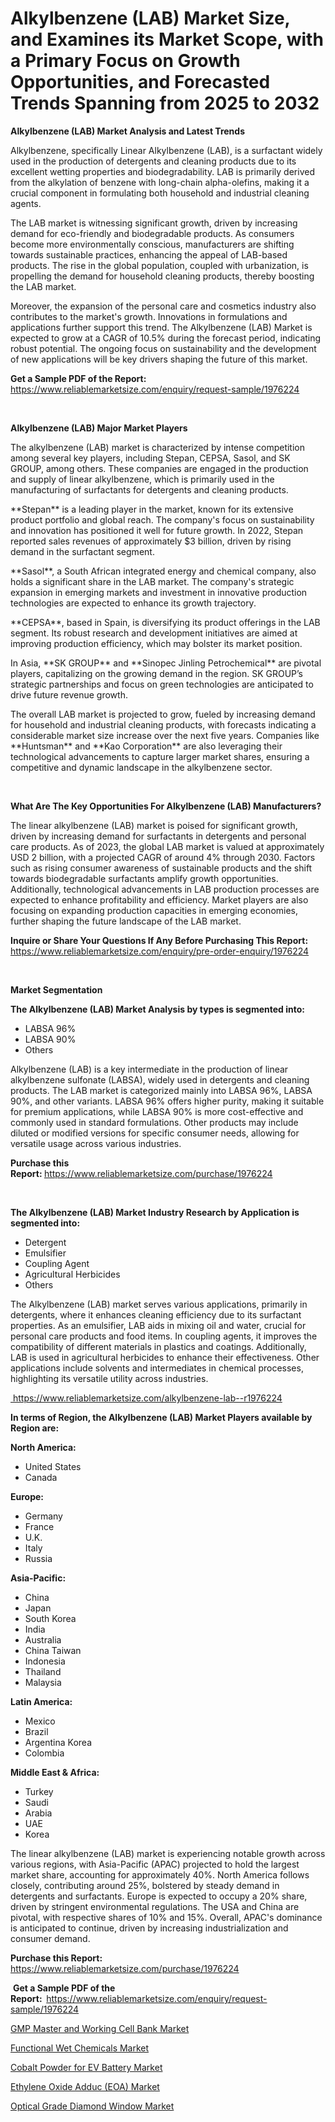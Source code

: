 <p><h1>Alkylbenzene (LAB) Market Size, and Examines its Market Scope, with a Primary Focus on Growth Opportunities, and Forecasted Trends Spanning from 2025 to 2032</h1></p><p><strong>Alkylbenzene (LAB) Market Analysis and Latest Trends</strong></p>
<p><p>Alkylbenzene, specifically Linear Alkylbenzene (LAB), is a surfactant widely used in the production of detergents and cleaning products due to its excellent wetting properties and biodegradability. LAB is primarily derived from the alkylation of benzene with long-chain alpha-olefins, making it a crucial component in formulating both household and industrial cleaning agents.</p><p>The LAB market is witnessing significant growth, driven by increasing demand for eco-friendly and biodegradable products. As consumers become more environmentally conscious, manufacturers are shifting towards sustainable practices, enhancing the appeal of LAB-based products. The rise in the global population, coupled with urbanization, is propelling the demand for household cleaning products, thereby boosting the LAB market.</p><p>Moreover, the expansion of the personal care and cosmetics industry also contributes to the market's growth. Innovations in formulations and applications further support this trend. The Alkylbenzene (LAB) Market is expected to grow at a CAGR of 10.5% during the forecast period, indicating robust potential. The ongoing focus on sustainability and the development of new applications will be key drivers shaping the future of this market.</p></p>
<p><strong>Get a Sample PDF of the Report:&nbsp;</strong> <a href="https://www.reliablemarketsize.com/enquiry/request-sample/1976224?utm_campaign=1998&utm_medium=2&utm_source=Github&utm_content=ia&utm_term=03042025&utm_id=alkylbenzene-lab">https://www.reliablemarketsize.com/enquiry/request-sample/1976224</a></p>
<p>&nbsp;</p>
<p><strong>Alkylbenzene (LAB) Major Market Players</strong></p>
<p><p>The alkylbenzene (LAB) market is characterized by intense competition among several key players, including Stepan, CEPSA, Sasol, and SK GROUP, among others. These companies are engaged in the production and supply of linear alkylbenzene, which is primarily used in the manufacturing of surfactants for detergents and cleaning products.</p><p>**Stepan** is a leading player in the market, known for its extensive product portfolio and global reach. The company's focus on sustainability and innovation has positioned it well for future growth. In 2022, Stepan reported sales revenues of approximately $3 billion, driven by rising demand in the surfactant segment.</p><p>**Sasol**, a South African integrated energy and chemical company, also holds a significant share in the LAB market. The company's strategic expansion in emerging markets and investment in innovative production technologies are expected to enhance its growth trajectory. </p><p>**CEPSA**, based in Spain, is diversifying its product offerings in the LAB segment. Its robust research and development initiatives are aimed at improving production efficiency, which may bolster its market position. </p><p>In Asia, **SK GROUP** and **Sinopec Jinling Petrochemical** are pivotal players, capitalizing on the growing demand in the region. SK GROUP’s strategic partnerships and focus on green technologies are anticipated to drive future revenue growth.</p><p>The overall LAB market is projected to grow, fueled by increasing demand for household and industrial cleaning products, with forecasts indicating a considerable market size increase over the next five years. Companies like **Huntsman** and **Kao Corporation** are also leveraging their technological advancements to capture larger market shares, ensuring a competitive and dynamic landscape in the alkylbenzene sector.</p></p>
<p>&nbsp;</p>
<p><strong>What Are The Key Opportunities For Alkylbenzene (LAB) Manufacturers?</strong></p>
<p><p>The linear alkylbenzene (LAB) market is poised for significant growth, driven by increasing demand for surfactants in detergents and personal care products. As of 2023, the global LAB market is valued at approximately USD 2 billion, with a projected CAGR of around 4% through 2030. Factors such as rising consumer awareness of sustainable products and the shift towards biodegradable surfactants amplify growth opportunities. Additionally, technological advancements in LAB production processes are expected to enhance profitability and efficiency. Market players are also focusing on expanding production capacities in emerging economies, further shaping the future landscape of the LAB market.</p></p>
<p><strong>Inquire or Share Your Questions If Any Before Purchasing This Report:</strong> <a href="https://www.reliablemarketsize.com/enquiry/pre-order-enquiry/1976224?utm_campaign=1998&utm_medium=2&utm_source=Github&utm_content=ia&utm_term=03042025&utm_id=alkylbenzene-lab">https://www.reliablemarketsize.com/enquiry/pre-order-enquiry/1976224</a></p>
<p>&nbsp;</p>
<p><strong>Market Segmentation</strong></p>
<p><strong>The Alkylbenzene (LAB) Market Analysis by types is segmented into:</strong></p>
<p><ul><li>LABSA 96%</li><li>LABSA 90%</li><li>Others</li></ul></p>
<p><p>Alkylbenzene (LAB) is a key intermediate in the production of linear alkylbenzene sulfonate (LABSA), widely used in detergents and cleaning products. The LAB market is categorized mainly into LABSA 96%, LABSA 90%, and other variants. LABSA 96% offers higher purity, making it suitable for premium applications, while LABSA 90% is more cost-effective and commonly used in standard formulations. Other products may include diluted or modified versions for specific consumer needs, allowing for versatile usage across various industries.</p></p>
<p><strong>Purchase this Report:&nbsp;</strong><a href="https://www.reliablemarketsize.com/purchase/1976224?utm_campaign=1998&utm_medium=2&utm_source=Github&utm_content=ia&utm_term=03042025&utm_id=alkylbenzene-lab">https://www.reliablemarketsize.com/purchase/1976224</a></p>
<p>&nbsp;</p>
<p><strong>The Alkylbenzene (LAB) Market Industry Research by Application is segmented into:</strong></p>
<p><ul><li>Detergent</li><li>Emulsifier</li><li>Coupling Agent</li><li>Agricultural Herbicides</li><li>Others</li></ul></p>
<p><p>The Alkylbenzene (LAB) market serves various applications, primarily in detergents, where it enhances cleaning efficiency due to its surfactant properties. As an emulsifier, LAB aids in mixing oil and water, crucial for personal care products and food items. In coupling agents, it improves the compatibility of different materials in plastics and coatings. Additionally, LAB is used in agricultural herbicides to enhance their effectiveness. Other applications include solvents and intermediates in chemical processes, highlighting its versatile utility across industries.</p></p>
<p><a href="https://www.reliablemarketsize.com/alkylbenzene-lab--r1976224?utm_campaign=1998&utm_medium=2&utm_source=Github&utm_content=ia&utm_term=03042025&utm_id=alkylbenzene-lab">&nbsp;https://www.reliablemarketsize.com/alkylbenzene-lab--r1976224</a></p>
<p><strong>In terms of Region, the Alkylbenzene (LAB) Market Players available by Region are:</strong></p>
<p>
    <p> <strong> North America: </strong>
        <ul>
            <li>United States</li>
            <li>Canada</li>
        </ul>
        </p> 
    <p> <strong> Europe: </strong>
        <ul>
            <li>Germany</li>
            <li>France</li>
            <li>U.K.</li>
            <li>Italy</li>
            <li>Russia</li>
        </ul>
        </p> 
    <p> <strong> Asia-Pacific: </strong>
        <ul>
            <li>China</li>
            <li>Japan</li>
            <li>South Korea</li>
            <li>India</li>
            <li>Australia</li>
            <li>China Taiwan</li>
            <li>Indonesia</li>
            <li>Thailand</li>
            <li>Malaysia</li>
        </ul>
        </p> 
    <p> <strong> Latin America: </strong>
        <ul>
            <li>Mexico</li>
            <li>Brazil</li>
            <li>Argentina Korea</li>
            <li>Colombia</li>
        </ul>
        </p> 
    <p> <strong> Middle East & Africa: </strong>
        <ul>
            <li>Turkey</li>
            <li>Saudi</li>
            <li>Arabia</li>
            <li>UAE</li>
            <li>Korea</li>
        </ul>
    </p>
    </p>
<p><p>The linear alkylbenzene (LAB) market is experiencing notable growth across various regions, with Asia-Pacific (APAC) projected to hold the largest market share, accounting for approximately 40%. North America follows closely, contributing around 25%, bolstered by steady demand in detergents and surfactants. Europe is expected to occupy a 20% share, driven by stringent environmental regulations. The USA and China are pivotal, with respective shares of 10% and 15%. Overall, APAC's dominance is anticipated to continue, driven by increasing industrialization and consumer demand.</p></p>
<p><strong>Purchase this Report: </strong><a href="https://www.reliablemarketsize.com/purchase/1976224?utm_campaign=1998&utm_medium=2&utm_source=Github&utm_content=ia&utm_term=03042025&utm_id=alkylbenzene-lab">https://www.reliablemarketsize.com/purchase/1976224</a></p>
<p>&nbsp;<strong>Get a Sample PDF of the Report:&nbsp;&nbsp;</strong><a href="https://www.reliablemarketsize.com/enquiry/request-sample/1976224?utm_campaign=1998&utm_medium=2&utm_source=Github&utm_content=ia&utm_term=03042025&utm_id=alkylbenzene-lab">https://www.reliablemarketsize.com/enquiry/request-sample/1976224</a></p>
<p><strong></strong></p>
<p><p><a href="https://github.com/buenayankobl/Market-Research-Report-List-1/blob/main/gmp-master-and-working-cell-bank-market.md?utm_campaign=1998&utm_medium=2&utm_source=Github&utm_content=ia&utm_term=03042025&utm_id=alkylbenzene-lab">GMP Master and Working Cell Bank Market</a></p><p><a href="https://github.com/mcveathuane2/Market-Research-Report-List-1/blob/main/functional-wet-chemicals-market.md?utm_campaign=1998&utm_medium=2&utm_source=Github&utm_content=ia&utm_term=03042025&utm_id=alkylbenzene-lab">Functional Wet Chemicals Market</a></p><p><a href="https://github.com/uripeachrii/Market-Research-Report-List-1/blob/main/cobalt-powder-for-ev-battery-market.md?utm_campaign=1998&utm_medium=2&utm_source=Github&utm_content=ia&utm_term=03042025&utm_id=alkylbenzene-lab">Cobalt Powder for EV Battery Market</a></p><p><a href="https://github.com/laingragle95/Market-Research-Report-List-1/blob/main/ethylene-oxide-adduc-eoa-market.md?utm_campaign=1998&utm_medium=2&utm_source=Github&utm_content=ia&utm_term=03042025&utm_id=alkylbenzene-lab">Ethylene Oxide Adduc (EOA) Market</a></p><p><a href="https://github.com/rakowpleetj1/Market-Research-Report-List-1/blob/main/optical-grade-diamond-window-market.md?utm_campaign=1998&utm_medium=2&utm_source=Github&utm_content=ia&utm_term=03042025&utm_id=alkylbenzene-lab">Optical Grade Diamond Window Market</a></p></p>